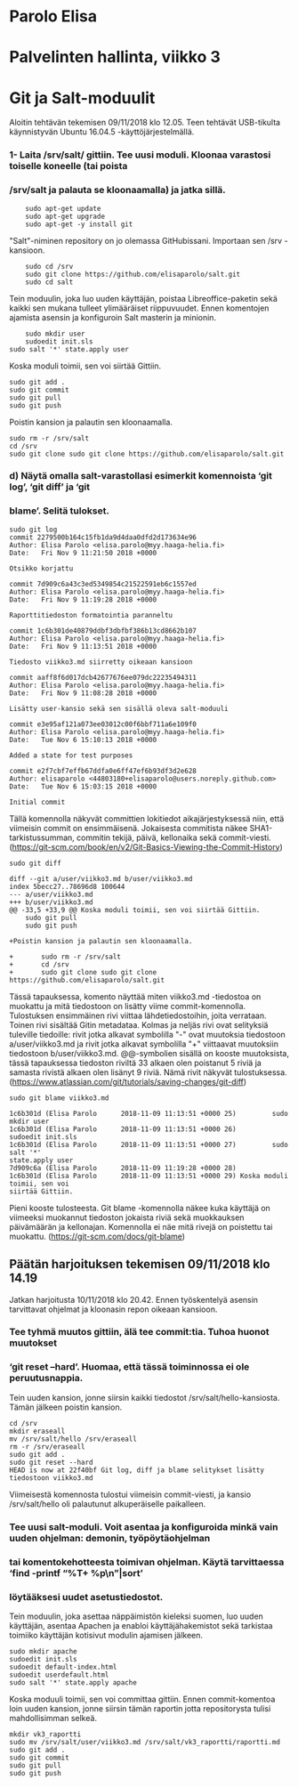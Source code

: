 # Parolo Elisa
# Palvelinten hallinta, viikko 3
# Git ja Salt-moduulit

Aloitin tehtävän tekemisen 09/11/2018 klo 12.05.
Teen tehtävät USB-tikulta käynnistyvän Ubuntu 16.04.5 -käyttöjärjestelmällä.

### 1- Laita /srv/salt/ gittiin. Tee uusi moduli. Kloonaa varastosi toiselle koneelle (tai poista
### /srv/salt ja palauta se kloonaamalla) ja jatka sillä.


        sudo apt-get update
        sudo apt-get upgrade
        sudo apt-get -y install git
"Salt"-niminen repository on jo olemassa GitHubissani. Importaan sen /srv -kansioon.

        sudo cd /srv
        sudo git clone https://github.com/elisaparolo/salt.git
        sudo cd salt

Tein moduulin, joka luo uuden käyttäjän, poistaa Libreoffice-paketin sekä kaikki sen mukana 
tulleet ylimääräiset riippuvuudet.
Ennen komentojen ajamista asensin ja konfiguroin Salt masterin ja minionin. 

        sudo mkdir user
        sudoedit init.sls
	sudo salt '*' state.apply user

Koska moduli toimii, sen voi siirtää Gittiin.

	sudo git add .
	sudo git commit
	sudo git pull
	sudo git push

Poistin kansion ja palautin sen kloonaamalla.

	sudo rm -r /srv/salt
	cd /srv
	sudo git clone sudo git clone https://github.com/elisaparolo/salt.git

### d) Näytä omalla salt-varastollasi esimerkit komennoista ‘git log’, ‘git diff’ ja ‘git 
### blame’. Selitä tulokset.

	sudo git log
	commit 2279500b164c15fb1da9d4daa0dfd2d173634e96
	Author: Elisa Parolo <elisa.parolo@myy.haaga-helia.fi>
	Date:   Fri Nov 9 11:21:50 2018 +0000

	Otsikko korjattu

	commit 7d909c6a43c3ed5349854c21522591eb6c1557ed
	Author: Elisa Parolo <elisa.parolo@myy.haaga-helia.fi>
	Date:   Fri Nov 9 11:19:28 2018 +0000

	Raporttitiedoston formatointia paranneltu

	commit 1c6b301de40879ddbf3dbfbf386b13cd8662b107
	Author: Elisa Parolo <elisa.parolo@myy.haaga-helia.fi>
	Date:   Fri Nov 9 11:13:51 2018 +0000

	Tiedosto viikko3.md siirretty oikeaan kansioon

	commit aaff8f6d017dcb42677676ee079dc22235494311
	Author: Elisa Parolo <elisa.parolo@myy.haaga-helia.fi>
	Date:   Fri Nov 9 11:08:28 2018 +0000

	Lisätty user-kansio sekä sen sisällä oleva salt-moduuli

	commit e3e95af121a073ee03012c00f6bbf711a6e109f0
	Author: Elisa Parolo <elisa.parolo@myy.haaga-helia.fi>
	Date:   Tue Nov 6 15:10:13 2018 +0000

	Added a state for test purposes

	commit e2f7cbf7effb67ddfa0e6ff47ef6b93df3d2e628
	Author: elisaparolo <44803180+elisaparolo@users.noreply.github.com>
	Date:   Tue Nov 6 15:03:15 2018 +0000

	Initial commit

Tällä komennolla näkyvät committien lokitiedot aikajärjestyksessä niin, että viimeisin commit
on ensimmäisenä. Jokaisesta commitista näkee SHA1-tarkistussumman, commitin tekijä, päivä,
kellonaika sekä commit-viesti.
(https://git-scm.com/book/en/v2/Git-Basics-Viewing-the-Commit-History)

	sudo git diff

	diff --git a/user/viikko3.md b/user/viikko3.md
	index 5becc27..78696d8 100644
	--- a/user/viikko3.md
	+++ b/user/viikko3.md
	@@ -33,5 +33,9 @@ Koska moduli toimii, sen voi siirtää Gittiin.
        sudo git pull
        sudo git push
 
	+Poistin kansion ja palautin sen kloonaamalla.
 
	+       sudo rm -r /srv/salt
	+       cd /srv
	+       sudo git clone sudo git clone https://github.com/elisaparolo/salt.git

Tässä tapauksessa, komento näyttää miten viikko3.md -tiedostoa on muokattu ja mitä tiedostoon
on lisätty viime commit-komennolla.
Tulostuksen ensimmäinen rivi viittaa lähdetiedostoihin, joita verrataan. Toinen rivi sisältää
Gitin metadataa. Kolmas ja neljäs rivi ovat selityksiä tuleville tiedoille: rivit jotka
alkavat symbolilla "-" ovat muutoksia tiedostoon a/user/viikko3.md ja rivit jotka alkavat
symbolilla "+" viittaavat muutoksiin tiedostoon b/user/viikko3.md. @@-symbolien sisällä
on kooste muutoksista, tässä tapauksessa tiedoston riviltä 33 alkaen olen poistanut 5 riviä
ja samasta rivistä alkaen olen lisänyt 9 riviä. Nämä rivit näkyvät tulostuksessa.
(https://www.atlassian.com/git/tutorials/saving-changes/git-diff) 

	sudo git blame viikko3.md
	
	1c6b301d (Elisa Parolo      2018-11-09 11:13:51 +0000 25)         sudo mkdir user
	1c6b301d (Elisa Parolo      2018-11-09 11:13:51 +0000 26)         sudoedit init.sls
	1c6b301d (Elisa Parolo      2018-11-09 11:13:51 +0000 27)         sudo salt '*' 
	state.apply user
	7d909c6a (Elisa Parolo      2018-11-09 11:19:28 +0000 28) 
	1c6b301d (Elisa Parolo      2018-11-09 11:13:51 +0000 29) Koska moduli toimii, sen voi
	siirtää Gittiin.
	
Pieni kooste tulosteesta. Git blame -komennolla näkee kuka käyttäjä on viimeeksi muokannut
tiedoston jokaista riviä sekä muokkauksen päivämäärän ja kellonajan. Komennolla ei näe mitä
rivejä on poistettu tai muokattu.
(https://git-scm.com/docs/git-blame)

Päätän harjoituksen tekemisen 09/11/2018 klo 14.19
--------------
Jatkan harjoitusta 10/11/2018 klo 20.42. Ennen työskentelyä asensin tarvittavat ohjelmat ja kloonasin
repon oikeaan kansioon.

### Tee tyhmä muutos gittiin, älä tee commit:tia. Tuhoa huonot muutokset 
### ‘git reset –hard’. Huomaa, että tässä toiminnossa ei ole peruutusnappia.

Tein uuden kansion, jonne siirsin kaikki tiedostot /srv/salt/hello-kansiosta. Tämän jälkeen poistin 
kansion.

	cd /srv
	mkdir eraseall
	mv /srv/salt/hello /srv/eraseall
	rm -r /srv/eraseall
	sudo git add .
	sudo git reset --hard
	HEAD is now at 22f40bf Git log, diff ja blame selitykset lisätty tiedostoon viikko3.md

Viimeisestä komennosta tulostui viimeisin commit-viesti, ja kansio /srv/salt/hello oli palautunut
alkuperäiselle paikalleen.

### Tee uusi salt-moduli. Voit asentaa ja konfiguroida minkä vain uuden ohjelman: demonin, työpöytäohjelman
### tai komentokehotteesta toimivan ohjelman. Käytä tarvittaessa ‘find -printf “%T+ %p\n”|sort’
### löytääksesi uudet asetustiedostot.

Tein moduulin, joka asettaa näppäimistön kieleksi suomen, luo uuden käyttäjän, asentaa Apachen ja
enabloi käyttäjähakemistot sekä tarkistaa toimiiko käyttäjän kotisivut modulin ajamisen jälkeen.

	sudo mkdir apache
	sudoedit init.sls
	sudoedit default-index.html
	sudoedit userdefault.html
	sudo salt '*' state.apply apache 

Koska moduuli toimii, sen voi committaa gittiin. Ennen commit-komentoa loin uuden kansion, jonne
siirsin tämän raportin jotta repositorysta tulisi mahdollisimman selkeä.
	
	mkdir vk3_raportti
	sudo mv /srv/salt/user/viikko3.md /srv/salt/vk3_raportti/raportti.md
	sudo git add .
	sudo git commit
	sudo git pull
	sudo git push
